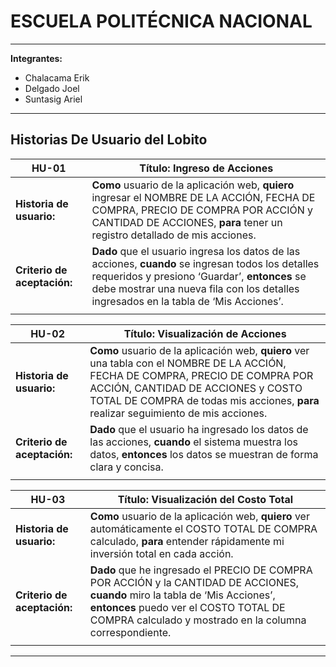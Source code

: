 # ESCUELA POLITÉCNICA NACIONAL

---

**Integrantes:**

- Chalacama Erik
- Delgado Joel
- Suntasig Ariel

---

## Historias De Usuario del Lobito

| **HU-01**                   | **Título:**  Ingreso de Acciones                                                                                                                                                                     |
| --------------------------- | --------------------------------------------------------------------------------------------------------------------------------------------------------------------------------------- |
| **Historia de usuario:**    | **Como** usuario de la aplicación web, **quiero** ingresar el NOMBRE DE LA ACCIÓN, FECHA DE COMPRA, PRECIO DE COMPRA POR ACCIÓN y CANTIDAD DE ACCIONES, **para** tener un registro detallado de mis acciones.             |
| **Criterio de aceptación:** | **Dado** que el usuario ingresa los datos de las acciones, **cuando** se ingresan todos los detalles requeridos y presiono ‘Guardar’, **entonces** se debe mostrar una nueva fila con los detalles ingresados en la tabla de ‘Mis Acciones’.|
|                             |

| **HU-02**                   | **Título:** Visualización de Acciones                                                                                                                                                                     |
| --------------------------- | --------------------------------------------------------------------------------------------------------------------------------------------------------------------------------------- |
| **Historia de usuario:**    | **Como** usuario de la aplicación web, **quiero** ver una tabla con el NOMBRE DE LA ACCIÓN, FECHA DE COMPRA, PRECIO DE COMPRA POR ACCIÓN, CANTIDAD DE ACCIONES y COSTO TOTAL DE COMPRA de todas mis acciones, **para** realizar seguimiento de mis acciones.             |
| **Criterio de aceptación:** | **Dado** que el usuario ha ingresado los datos de las acciones, **cuando** el sistema muestra los datos, **entonces** los datos se muestran de forma clara y concisa. |
|                             |

| **HU-03**                   | **Título:** Visualización del Costo Total                                                                                                                                                                     |
| --------------------------- | --------------------------------------------------------------------------------------------------------------------------------------------------------------------------------------- |
| **Historia de usuario:**    | **Como** usuario de la aplicación web, **quiero** ver automáticamente el COSTO TOTAL DE COMPRA calculado, **para** entender rápidamente mi inversión total en cada acción.             |
| **Criterio de aceptación:** | **Dado** que he ingresado el PRECIO DE COMPRA POR ACCIÓN y la CANTIDAD DE ACCIONES, **cuando** miro la tabla de ‘Mis Acciones’, **entonces** puedo ver el COSTO TOTAL DE COMPRA calculado y mostrado en la columna correspondiente. |
|                             |

---
